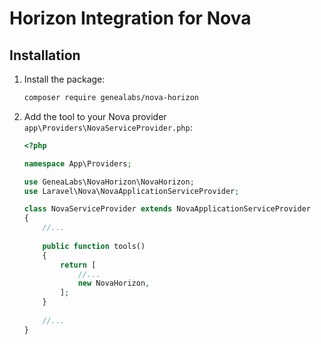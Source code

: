 # Horizon Integration for Nova

## Installation
1. Install the package:
    ```sh
    composer require genealabs/nova-horizon
    ```

2. Add the tool to your Nova provider `app\Providers\NovaServiceProvider.php`:
    ```php
    <?php

    namespace App\Providers;

    use GeneaLabs\NovaHorizon\NovaHorizon;
    use Laravel\Nova\NovaApplicationServiceProvider;

    class NovaServiceProvider extends NovaApplicationServiceProvider
    {
        //...
        
        public function tools()
        {
            return [
                //...
                new NovaHorizon,
            ];
        }
        
        //...
    }

    ```
  
